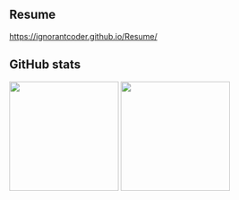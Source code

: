 ## Resume
https://ignorantcoder.github.io/Resume/

## GitHub stats

<div>
  <img height="195px" src="https://github-readme-stats.vercel.app/api?username=IgnorantCoder&count_private=true&show_icons=true&theme=monokai" />
  <img height="195px" src="https://github-readme-stats.vercel.app/api/top-langs?username=IgnorantCoder&langs_count=8&layout=compact&count_private=true&show_icons=true&theme=monokai">
</div>
